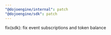 ```yaml
---
"@dojoengine/internal": patch
"@dojoengine/sdk": patch
---
```


fix(sdk): fix event subscriptions and token balance
